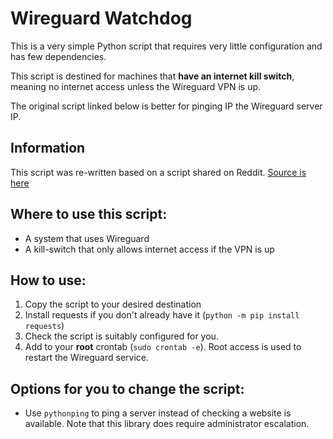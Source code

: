 # Wireguard Watchdog

This is a very simple Python script that requires very little configuration and has few dependencies. 

This script is destined for machines that __have an internet kill switch__, meaning no internet access unless the Wireguard VPN is up. 

The original script linked below is better for pinging IP the Wireguard server IP. 

## Information

This script was re-written based on a script shared on Reddit. [Source is here](https://www.reddit.com/r/WireGuard/comments/er2hq8/comment/hk1pu0b/?utm_source=share&utm_medium=web2x&context=3)

## Where to use this script: 

* A system that uses Wireguard 
* A kill-switch that only allows internet access if the VPN is up

## How to use: 

1. Copy the script to your desired destination
2. Install requests if you don't already have it (`python -m pip install requests`)
3. Check the script is suitably configured for you. 
4. Add to your __root__ crontab (`sudo crontab -e`). Root access is used to restart the Wireguard service. 

## Options for you to change the script: 

* Use `pythonping` to ping a server instead of checking a website is available. Note that this library does require administrator escalation. 
